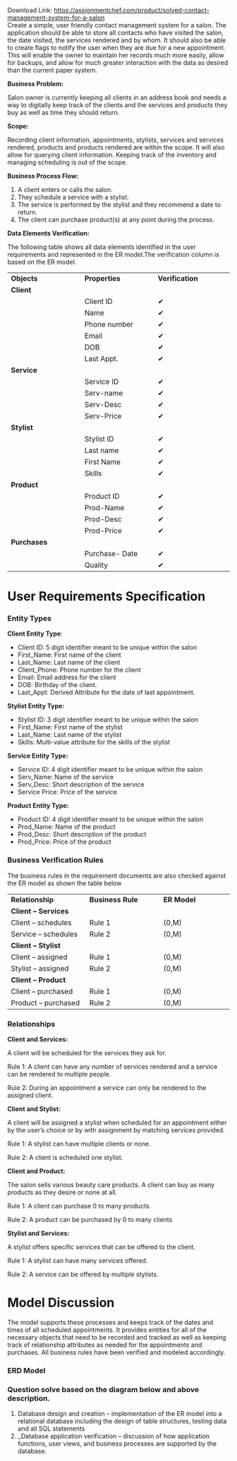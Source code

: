 Download Link: https://assignmentchef.com/product/solved-contact-management-system-for-a-salon
<br>
Create a simple, user friendly contact management system for a salon. The application should be able to store all contacts who have visited the salon, the date visited, the services rendered and by whom. It should also be able to create flags to notify the user when they are due for a new appointment. This will enable the owner to maintain her records much more easily, allow for backups, and allow for much greater interaction with the data as desired than the current paper system.

<strong>Business Problem: </strong>

Salon owner is currently keeping all clients in an address book and needs a way to digitally keep track of the clients and the services and products they buy as well as time they should return.

<strong>Scope:</strong>

Recording client information, appointments, stylists, services and services rendered, products and products rendered are within the scope. It will also allow for querying client information. Keeping track of the inventory and managing scheduling is out of the scope.

<strong>Business Process Flow:</strong>

<ol>

 <li>A client enters or calls the salon.</li>

 <li>They schedule a service with a stylist.</li>

 <li>The service is performed by the stylist and they recommend a date to return.</li>

 <li>The client can purchase product(s) at any point during the process.</li>

</ol>

<strong>Data Elements Verification:</strong>

The following table shows all data elements identified in the user requirements and represented in the ER model.The verification column is based on the ER model.




<table width="624">

 <tbody>

  <tr>

   <td width="208"><strong>Objects</strong></td>

   <td width="208"><strong>Properties</strong></td>

   <td width="208"><strong>Verification</strong></td>

  </tr>

  <tr>

   <td width="208"><strong>Client</strong></td>

   <td width="208"></td>

   <td width="208"></td>

  </tr>

  <tr>

   <td width="208"></td>

   <td width="208">Client ID</td>

   <td width="208">&#x2714;</td>

  </tr>

  <tr>

   <td width="208"></td>

   <td width="208">Name</td>

   <td width="208">&#x2714;</td>

  </tr>

  <tr>

   <td width="208"></td>

   <td width="208">Phone number</td>

   <td width="208">&#x2714;</td>

  </tr>

  <tr>

   <td width="208"></td>

   <td width="208">Email</td>

   <td width="208">&#x2714;</td>

  </tr>

  <tr>

   <td width="208"></td>

   <td width="208">DOB</td>

   <td width="208">&#x2714;</td>

  </tr>

  <tr>

   <td width="208"><strong> </strong></td>

   <td width="208">Last Appt.</td>

   <td width="208">&#x2714;</td>

  </tr>

  <tr>

   <td width="208"><strong>Service</strong></td>

   <td width="208"></td>

   <td width="208"></td>

  </tr>

  <tr>

   <td width="208"></td>

   <td width="208">Service ID</td>

   <td width="208">&#x2714;</td>

  </tr>

  <tr>

   <td width="208"></td>

   <td width="208">Serv-name</td>

   <td width="208">&#x2714;</td>

  </tr>

  <tr>

   <td width="208"></td>

   <td width="208">Serv-Desc</td>

   <td width="208">&#x2714;</td>

  </tr>

  <tr>

   <td width="208"></td>

   <td width="208">Serv-Price</td>

   <td width="208">&#x2714;</td>

  </tr>

  <tr>

   <td width="208"><strong>Stylist</strong></td>

   <td width="208"></td>

   <td width="208"></td>

  </tr>

  <tr>

   <td width="208"></td>

   <td width="208">Stylist ID</td>

   <td width="208">&#x2714;</td>

  </tr>

  <tr>

   <td width="208"></td>

   <td width="208">Last name</td>

   <td width="208">&#x2714;</td>

  </tr>

  <tr>

   <td width="208"></td>

   <td width="208">First Name</td>

   <td width="208">&#x2714;</td>

  </tr>

  <tr>

   <td width="208"></td>

   <td width="208">Skills</td>

   <td width="208">&#x2714;</td>

  </tr>

  <tr>

   <td width="208"><strong>Product</strong></td>

   <td width="208"></td>

   <td width="208"></td>

  </tr>

  <tr>

   <td width="208"></td>

   <td width="208">Product ID</td>

   <td width="208">&#x2714;</td>

  </tr>

  <tr>

   <td width="208"></td>

   <td width="208">Prod-Name</td>

   <td width="208">&#x2714;</td>

  </tr>

  <tr>

   <td width="208"></td>

   <td width="208">Prod-Desc</td>

   <td width="208">&#x2714;</td>

  </tr>

  <tr>

   <td width="208"></td>

   <td width="208">Prod-Price</td>

   <td width="208">&#x2714;</td>

  </tr>

  <tr>

   <td width="208"><strong>Purchases</strong></td>

   <td width="208"></td>

   <td width="208"></td>

  </tr>

  <tr>

   <td width="208"></td>

   <td width="208">Purchase- Date</td>

   <td width="208">&#x2714;</td>

  </tr>

  <tr>

   <td width="208"></td>

   <td width="208">Quality</td>

   <td width="208">&#x2714;</td>

  </tr>

 </tbody>

</table>




<h1>User Requirements Specification</h1>

<h3>Entity Types</h3>

<strong>Client Entity Type</strong>:

<ul>

 <li>Client ID: 5 digit identifier meant to be unique within the salon</li>

 <li>First_Name: First name of the client</li>

 <li>Last_Name: Last name of the client</li>

 <li>Client_Phone: Phone number for the client</li>

 <li>Email: Email address for the client</li>

 <li>DOB: Birthday of the client.</li>

 <li>Last_Appt: Derived Attribute for the date of last appointment.</li>

</ul>




<strong>Stylist Entity Type: </strong>

<ul>

 <li>Stylist ID: 3 digit identifier meant to be unique within the salon</li>

 <li>First_Name: First name of the stylist</li>

 <li>Last_Name: Last name of the stylist</li>

 <li>Skills: Multi-value attribute for the skills of the stylist</li>

</ul>




<strong>Service Entity Type: </strong>

<ul>

 <li>Service ID: 4 digit identifier meant to be unique within the salon</li>

 <li>Serv_Name: Name of the service</li>

 <li>Serv_Desc: Short description of the service</li>

 <li>Service Price: Price of the service</li>

</ul>




<strong>Product Entity Type:</strong>

<ul>

 <li>Product ID: 4 digit identifier meant to be unique within the salon</li>

 <li>Prod_Name: Name of the product</li>

 <li>Prod_Desc: Short description of the product</li>

 <li>Prod_Price: Price of the product</li>

</ul>

<h3>Business Verification Rules</h3>

The business rules in the requirement documents are also checked against the ER model as shown the table below




<table width="624">

 <tbody>

  <tr>

   <td width="208"><strong>Relationship</strong></td>

   <td width="208"><strong>Business Rule</strong></td>

   <td width="208"><strong>ER Model</strong></td>

  </tr>

  <tr>

   <td width="208"><strong>Client – Services</strong></td>

   <td width="208"></td>

   <td width="208"></td>

  </tr>

  <tr>

   <td width="208">Client – schedules</td>

   <td width="208">Rule 1</td>

   <td width="208">(0,M)</td>

  </tr>

  <tr>

   <td width="208">Service – schedules</td>

   <td width="208">Rule 2</td>

   <td width="208">(0,M)</td>

  </tr>

  <tr>

   <td width="208"><strong>Client – Stylist</strong></td>

   <td width="208"></td>

   <td width="208"></td>

  </tr>

  <tr>

   <td width="208">Client – assigned</td>

   <td width="208">Rule 1</td>

   <td width="208">(0,M)</td>

  </tr>

  <tr>

   <td width="208">Stylist – assigned</td>

   <td width="208">Rule 2</td>

   <td width="208">(0,M)</td>

  </tr>

  <tr>

   <td width="208"><strong>Client – Product</strong></td>

   <td width="208"></td>

   <td width="208"></td>

  </tr>

  <tr>

   <td width="208">Client – purchased</td>

   <td width="208">Rule 1</td>

   <td width="208">(0,M)</td>

  </tr>

  <tr>

   <td width="208">Product – purchased</td>

   <td width="208">Rule 2</td>

   <td width="208">(0,M)</td>

  </tr>

 </tbody>

</table>

<h3>Relationships</h3>

<strong>Client and Services:</strong>

A client will be scheduled for the services they ask for.




Rule 1: A client can have any number of services rendered and a service can be rendered to multiple people.

Rule 2: During an appointment a service can only be rendered to the assigned client.

<strong> </strong>

<strong>Client and Stylist: </strong>

A client will be assigned a stylist when scheduled for an appointment either by the user’s choice or by with assignment by matching services provided.




Rule 1: A stylist can have multiple clients or none.

Rule 2: A client is scheduled one stylist.

<strong> </strong>

<strong>Client and Product:</strong>

The salon sells various beauty care products. A client can buy as many products as they desire or none at all.




Rule 1: A client can purchase 0 to many products.

Rule 2: A product can be purchased by 0 to many clients

<strong> </strong>

<strong>Stylist and Services:</strong>

A stylist offers specific services that can be offered to the client.




Rule 1: A stylist can have many services offered.

Rule 2: A service can be offered by multiple stylists.

<h1>Model Discussion</h1>

The model supports these processes and keeps track of the dates and times of all scheduled appointments. It provides entities for all of the necessary objects that need to be recorded and tracked as well as keeping track of relationship attributes as needed for the appointments and purchases. All business rules have been verified and modeled accordingly.

<h3>ERD Model</h3>

<h3>Question solve based on the diagram below and above description.</h3>

<ol>

 <li>Database design and creation – implementation of the ER model into a relational database including the design of table structures, testing data and all SQL statements</li>

 <li>_Database application verification – discussion of how application functions, user views, and business processes are supported by the database.</li>

</ol>